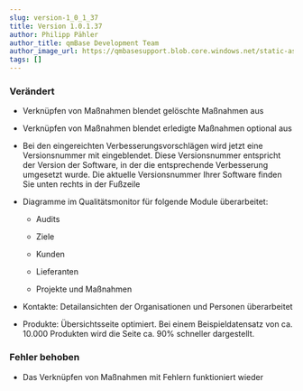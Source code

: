 ```yaml
---
slug: version-1_0_1_37
title: Version 1.0.1.37
author: Philipp Pähler
author_title: qmBase Development Team
author_image_url: https://qmbasesupport.blob.core.windows.net/static-assets/img/persons/paehler_round.png
tags: []
---
```

### Verändert

*   Verknüpfen von Maßnahmen blendet gelöschte Maßnahmen aus

*   Verknüpfen von Maßnahmen blendet erledigte Maßnahmen optional aus

*   Bei den eingereichten Verbesserungsvorschlägen wird jetzt eine Versionsnummer mit eingeblendet. Diese Versionsnummer entspricht der Version der Software, in der die entsprechende Verbesserung umgesetzt wurde. Die aktuelle Versionsnummer Ihrer Software finden Sie unten rechts in der Fußzeile

*   Diagramme im Qualitätsmonitor für folgende Module überarbeitet:

    *   Audits

    *   Ziele

    *   Kunden

    *   Lieferanten

    *   Projekte und Maßnahmen

*   Kontakte: Detailansichten der Organisationen und Personen überarbeitet

*   Produkte: Übersichtsseite optimiert. Bei einem Beispieldatensatz von ca. 10.000 Produkten wird die Seite ca. 90% schneller dargestellt.

### Fehler behoben

*   Das Verknüpfen von Maßnahmen mit Fehlern funktioniert wieder